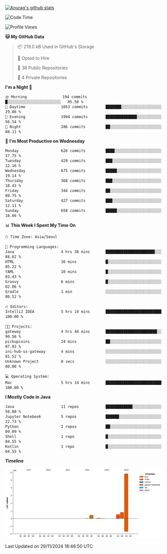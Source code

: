 [![Anurag's github stats](https://github-readme-stats.vercel.app/api?username=hajubal)](https://github.com/anuraghazra/github-readme-stats)

<!--START_SECTION:waka-->
![Code Time](http://img.shields.io/badge/Code%20Time-142%20hrs%2054%20mins-blue)

![Profile Views](http://img.shields.io/badge/Profile%20Views-0-blue)

**🐱 My GitHub Data** 

> 📦 219.0 kB Used in GitHub's Storage 
 > 
> 💼 Opted to Hire
 > 
> 📜 38 Public Repositories 
 > 
> 🔑 4 Private Repositories 
 > 
**I'm a Night 🦉** 

```text
🌞 Morning                194 commits         █░░░░░░░░░░░░░░░░░░░░░░░░   05.50 % 
🌆 Daytime                1053 commits        ███████░░░░░░░░░░░░░░░░░░   29.86 % 
🌃 Evening                1994 commits        ██████████████░░░░░░░░░░░   56.54 % 
🌙 Night                  286 commits         ██░░░░░░░░░░░░░░░░░░░░░░░   08.11 % 
```
📅 **I'm Most Productive on Wednesday** 

```text
Monday                   626 commits         ████░░░░░░░░░░░░░░░░░░░░░   17.75 % 
Tuesday                  429 commits         ███░░░░░░░░░░░░░░░░░░░░░░   12.16 % 
Wednesday                675 commits         █████░░░░░░░░░░░░░░░░░░░░   19.14 % 
Thursday                 368 commits         ███░░░░░░░░░░░░░░░░░░░░░░   10.43 % 
Friday                   344 commits         ██░░░░░░░░░░░░░░░░░░░░░░░   09.75 % 
Saturday                 427 commits         ███░░░░░░░░░░░░░░░░░░░░░░   12.11 % 
Sunday                   658 commits         █████░░░░░░░░░░░░░░░░░░░░   18.66 % 
```


📊 **This Week I Spent My Time On** 

```text
🕑︎ Time Zone: Asia/Seoul

💬 Programming Languages: 
Java                     4 hrs 38 mins       ██████████████████████░░░   88.62 % 
HTML                     16 mins             █░░░░░░░░░░░░░░░░░░░░░░░░   05.22 % 
YAML                     10 mins             █░░░░░░░░░░░░░░░░░░░░░░░░   03.43 % 
Groovy                   6 mins              █░░░░░░░░░░░░░░░░░░░░░░░░   02.06 % 
Gradle                   1 min               ░░░░░░░░░░░░░░░░░░░░░░░░░   00.52 % 

🔥 Editors: 
IntelliJ IDEA            5 hrs 14 mins       █████████████████████████   100.00 % 

🐱‍💻 Projects: 
gateway                  4 hrs 44 mins       ███████████████████████░░   90.56 % 
pickupcoins              24 mins             ██░░░░░░░░░░░░░░░░░░░░░░░   07.92 % 
ini-hub-ss-gateway       4 mins              ░░░░░░░░░░░░░░░░░░░░░░░░░   01.52 % 
Unknown Project          0 secs              ░░░░░░░░░░░░░░░░░░░░░░░░░   00.00 % 

💻 Operating System: 
Mac                      5 hrs 14 mins       █████████████████████████   100.00 % 
```

**I Mostly Code in Java** 

```text
Java                     11 repos            ████████████░░░░░░░░░░░░░   50.00 % 
Jupyter Notebook         5 repos             ██████░░░░░░░░░░░░░░░░░░░   22.73 % 
Python                   2 repos             ██░░░░░░░░░░░░░░░░░░░░░░░   09.09 % 
Shell                    1 repo              █░░░░░░░░░░░░░░░░░░░░░░░░   04.55 % 
Kotlin                   1 repo              █░░░░░░░░░░░░░░░░░░░░░░░░   04.55 % 
```



**Timeline**

![Lines of Code chart](https://raw.githubusercontent.com/hajubal/hajubal/main/assets/bar_graph.png)


 Last Updated on 29/11/2024 18:46:50 UTC
<!--END_SECTION:waka-->